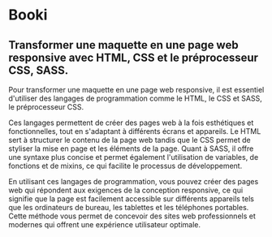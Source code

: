 # Booki
## Transformer une maquette en une page web responsive avec HTML, CSS et le préprocesseur CSS, SASS.

Pour transformer une maquette en une page web responsive, il est essentiel d'utiliser des langages de programmation comme le HTML, le CSS et SASS, le préprocesseur CSS.

Ces langages permettent de créer des pages web à la fois esthétiques et fonctionnelles, tout en s'adaptant à différents écrans et appareils. Le HTML sert à structurer le contenu de la page web tandis que le CSS permet de styliser la mise en page et les éléments de la page. Quant à SASS, il offre une syntaxe plus concise et permet également l'utilisation de variables, de fonctions et de mixins, ce qui facilite le processus de développement.

En utilisant ces langages de programmation, vous pouvez créer des pages web qui répondent aux exigences de la conception responsive, ce qui signifie que la page est facilement accessible sur différents appareils tels que les ordinateurs de bureau, les tablettes et les téléphones portables. Cette méthode vous permet de concevoir des sites web professionnels et modernes qui offrent une expérience utilisateur optimale.

